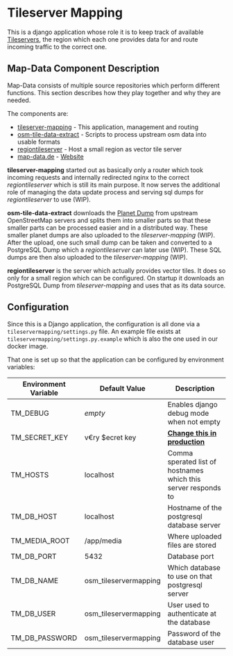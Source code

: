 # Tileserver Mapping

This is a django application whose role it is to keep track of available 
[Tileservers](https://github.com/Map-Data/regiontileserver), the region which each one provides data for and 
route incoming traffic to the correct one.

## Map-Data Component Description
Map-Data consists of multiple source repositories which perform different functions.
This section describes how they play together and why they are needed.

The components are:
- [tileserver-mapping](https://github.com/Map-Data/tileserver-mapping) - This application, management and routing
- [osm-tile-data-extract](https://github.com/Map-Data/osm-tile-data-extract) - 
    Scripts to process upstream osm data into usable formats
- [regiontileserver](https://github.com/Map-Data/regiontileserver) - Host a small region as vector tile server
- [map-data.de](https://github.com/Map-Data/map-data.de) - [Website](https://map-data.de/)

**tileserver-mapping** started out as basically only a router which took incoming requests and internally redirected
nginx to the correct *regiontileserver* which is still its main purpose. It now serves the additional role
of managing the data update process and serving sql dumps for *regiontileserver* to use (WIP).

**osm-tile-data-extract** downloads the [Planet Dump](https://wiki.openstreetmap.org/wiki/Planet.osm) from upstream 
OpenStreetMap servers and splits them into smaller parts so that these smaller parts can be processed easier and in a
distributed way. These smaller planet dumps are also uploaded to the *tileserver-mapping* (WIP).
After the upload, one such small dump can be taken and converted to a PostgreSQL Dump which a *regiontileserver* can
later use (WIP). These SQL dumps are then also uploaded to the *tileserver-mapping* (WIP).

**regiontileserver**  is the server which actually provides vector tiles. It does so only for a small region which
can be configured. On startup it downloads an PostgreSQL Dump from *tileserver-mapping* and uses that as its data 
source.

## Configuration
Since this is a Django application, the configuration is all done via a `tileservermapping/settings.py` file.
An example file exists at `tileservermapping/settings.py.example` which is also the one used in our docker image.

That one is set up so that the application can be configured by environment variables:

Environment Variable | Default Value | Description
---------------------|---------------|------------
TM\_DEBUG | *empty* | Enables django debug mode when not empty
TM\_SECRET\_KEY | v€ry $ecret key | [**Change this in production**](https://docs.djangoproject.com/en/3.0/ref/settings/#std:setting-SECRET_KEY)
TM\_HOSTS | localhost | Comma sperated list of hostnames which this server responds to
TM\_DB\_HOST | localhost | Hostname of the postgresql database server
TM\_MEDIA\_ROOT | /app/media | Where uploaded files are stored
TM\_DB\_PORT | 5432 | Database port
TM\_DB\_NAME | osm_tileservermapping | Which database to use on that postgresql server
TM\_DB\_USER | osm_tileservermapping | User used to authenticate at the database
TM\_DB\_PASSWORD | osm_tileservermapping | Password of the database user
